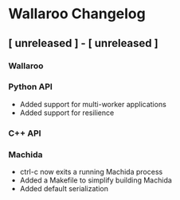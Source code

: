 # Wallaroo Changelog

## [ unreleased ] - [ unreleased ]

### Wallaroo

### Python API

- Added support for multi-worker applications
- Added support for resilience

### C++ API

### Machida

- ctrl-c now exits a running Machida process
- Added a Makefile to simplify building Machida
- Added default serialization
